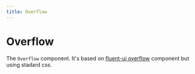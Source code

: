 ```yaml
---
title: Overflow
---
```


# Overflow

The `Overflow` component. It's based on [fluent-ui overflow](https://github.com/microsoft/fluentui/tree/master/packages/react-components/priority-overflow) component but using stadard css.
